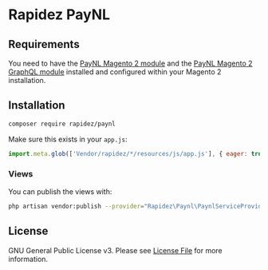 # Rapidez PayNL

## Requirements

You need to have the [PayNL Magento 2 module](https://github.com/paynl/magento2-plugin) and the [PayNL Magento 2 GraphQL module](https://github.com/indykoning/magento2-paynl-graphql) installed and configured within your Magento 2 installation.

## Installation

```bash
composer require rapidez/paynl
```

Make sure this exists in your `app.js`:
```js
import.meta.glob(['Vendor/rapidez/*/resources/js/app.js'], { eager: true });
```

### Views

You can publish the views with:
```bash
php artisan vendor:publish --provider="Rapidez\Paynl\PaynlServiceProvider" --tag=views
```

## License

GNU General Public License v3. Please see [License File](LICENSE) for more information.
